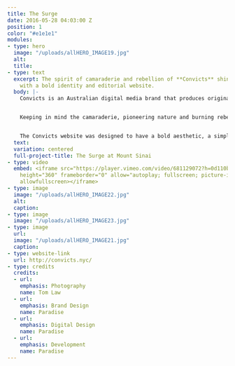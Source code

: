 ```yaml
---
title: The Surge
date: 2016-05-28 04:03:00 Z
position: 1
color: "#e1e1e1"
modules:
- type: hero
  image: "/uploads/allHERO_IMAGE19.jpg"
  alt: 
  title: 
- type: text
  excerpt: The spirit of camaraderie and rebellion of **Convicts** shines through
    with a bold identity and editorial website.
  body: |-
    Convicts is an Australian digital media brand that produces original and branded multimedia content including video and events. Born out of the merger of two successful business ventures — media company Billabout, and Nolita boutique B_Space— that feature Australian brands and personalities, Convicts is breaking ground by exploring the relationship between digital content and the event or shop experience. Convicts reached out to Paradise to define their new brand, and to create a functional, beautiful editorial website.


    Keeping in mind the camaraderie, pioneering nature and burning rebellion of the Convict, we created a clean logo mark inspired by the "Pheon" or "Broad Arrow", seen on convict clothing in the early colonial Australia as issued by the British Government. We paired the mark with a bold and modular visual vernacular in a sleek black and white color palette.


    The Convicts website was designed to have a bold aesthetic, a simple and intuitive content strategy and UI/UX and moments of excitement and experimentation. Our main focus was on the Convicts page and Convicts Map. The Convicts pages house a video, interview and content. We created a custom video player, that, scroll, becomes sticky, so that users could listen to the video while skimming through content below. This allowed for a rich viewing experience. For the convicts map, we created a custom city-guide for each featured Convict with a Google Maps integration.
  text: 
  variation: centered
  full-project-title: The Surge at Mount Sinai
- type: video
  embed: <iframe src="https://player.vimeo.com/video/681129072?h=0d110b0325" width="640"
    height="360" frameborder="0" allow="autoplay; fullscreen; picture-in-picture"
    allowfullscreen></iframe>
- type: image
  image: "/uploads/allHERO_IMAGE22.jpg"
  alt: 
  caption: 
- type: image
  image: "/uploads/allHERO_IMAGE23.jpg"
- type: image
  url: 
  image: "/uploads/allHERO_IMAGE21.jpg"
  caption: 
- type: website-link
  url: http://convicts.nyc/
- type: credits
  credits:
  - url: 
    emphasis: Photography
    name: Tom Law
  - url: 
    emphasis: Brand Design
    name: Paradise
  - url: 
    emphasis: Digital Design
    name: Paradise
  - url: 
    emphasis: Development
    name: Paradise
---
```


